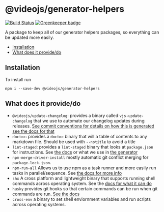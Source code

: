 # @videojs/generator-helpers

[![Build Status](https://travis-ci.org/videojs/generator-helpers.svg?branch=master)](https://travis-ci.org/videojs/generator-helpers)
[![Greenkeeper badge](https://badges.greenkeeper.io/videojs/generator-helpers.svg)](https://greenkeeper.io/)

A package to keep all of our generator helpers packages, so everything can be updated more easily.

<!-- START doctoc generated TOC please keep comment here to allow auto update -->
<!-- DON'T EDIT THIS SECTION, INSTEAD RE-RUN doctoc TO UPDATE -->


- [Installation](#installation)
- [What does it provide/do](#what-does-it-providedo)

<!-- END doctoc generated TOC please keep comment here to allow auto update -->

## Installation
To install run

```
npm i --save-dev @videojs/generator-helpers
```

## What does it provide/do

* `@videojs/update-changelog`: provides a binary called `vjs-update-changelog` that we use to automate our changelog updates during releases. [See commit conventions for details on how this is generated see the docs for that](https://github.com/videojs/conventional-changelog-videojs/blob/master/convention.md)
* `doctoc`: provides a `doctoc` binary that will a table of contents to any markdown file. Should be used with `--notitle` to avoid a title
* `lint-staged`: provides a `lint-staged` binary that looks at `package.json` for instructions. See [the docs](https://github.com/okonet/lint-staged) or what we use in [the generator](https://github.com/videojs/generator-videojs-plugin/blob/master/generators/app/package-json.js#L190)
* `npm-merge-driver-install` mostly automatic git conflict merging for `package-lock.json`.
* `npm-run-all` Allows us to use npm as a task runner and more easily run tasks in parallel/sequence. See [the docs for more info](https://github.com/mysticatea/npm-run-all)
* `shx` A cross platform and lightweight binary that supports running shell commands across operating system. See the [docs for what it can do](https://github.com/shelljs/shx#readme)
* `husky` provides git hooks so that certain commands can be run when git commands are run. [See the docs](https://github.com/typicode/husky#readme)
* `cross-env` a binary to set shell enviornment variables and run scripts across operating systems.
